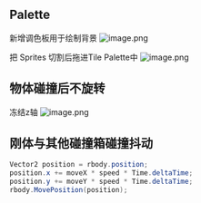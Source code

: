 
## Palette

新增调色板用于绘制背景
![image.png](https://yaaame-1317851743.cos.ap-beijing.myqcloud.com/undefinedPasted%20image%2020230721075823.png)

把 Sprites 切割后拖进Tile Palette中
![image.png](https://yaaame-1317851743.cos.ap-beijing.myqcloud.com/undefinedPasted%20image%2020230721080507.png)

## 物体碰撞后不旋转

冻结z轴
![image.png](https://yaaame-1317851743.cos.ap-beijing.myqcloud.com/undefinedPasted%20image%2020230721080734.png)


## 刚体与其他碰撞箱碰撞抖动

```c#
Vector2 position = rbody.position;
position.x += moveX * speed * Time.deltaTime;
position.y += moveY * speed * Time.deltaTime;
rbody.MovePosition(position);
```

